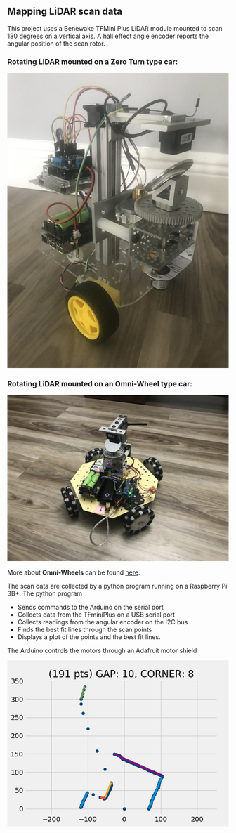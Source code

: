 ## Mapping LiDAR scan data
This project uses a Benewake TFMini Plus LiDAR module mounted to scan 180 degrees on a vertical axis. A hall effect angle encoder reports the angular position of the scan rotor.

### Rotating LiDAR mounted on a Zero Turn type car:
![Zero Turn Car with rotating LiDAR](images/IMG-2104.jpg)

### Rotating LiDAR mounted on an Omni-Wheel type car:
![Omni Wheel Car with rotating LiDAR](images/omnicar.jpg)

More about **Omni-Wheels** can be found [here](omni-wheels.md).

The scan data are collected by a python program running on a Raspberry Pi 3B+.
The python program
* Sends commands to the Arduino on the serial port
* Collects data from the TFminiPlus on a USB serial port
* Collects readings from the angular encoder on the I2C bus
* Finds the best fit lines through the scan points
* Displays a plot of the points and the best fit lines.

The Arduino controls the motors through an Adafruit motor shield

![plot showing data points & best-fit lines](images/scandata4.png)
